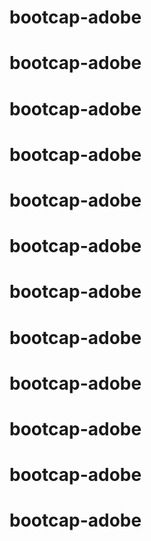 # bootcap-adobe
# bootcap-adobe
# bootcap-adobe
# bootcap-adobe
# bootcap-adobe
# bootcap-adobe
# bootcap-adobe
# bootcap-adobe
# bootcap-adobe
# bootcap-adobe
# bootcap-adobe
# bootcap-adobe
